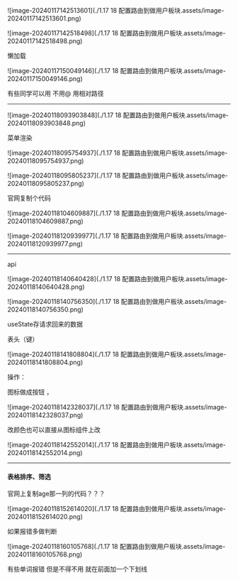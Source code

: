 ![image-20240117142513601](./1.17 18 配置路由到做用户板块.assets/image-20240117142513601.png)

![image-20240117142518498](./1.17 18 配置路由到做用户板块.assets/image-20240117142518498.png)

懒加载

![image-20240117150049146](./1.17 18 配置路由到做用户板块.assets/image-20240117150049146.png)

有些同学可以用 不用@ 用相对路径





---



![image-20240118093903848](./1.17 18 配置路由到做用户板块.assets/image-20240118093903848.png)

菜单渲染

![image-20240118095754937](./1.17 18 配置路由到做用户板块.assets/image-20240118095754937.png)

![image-20240118095805237](./1.17 18 配置路由到做用户板块.assets/image-20240118095805237.png)







官网复制个代码

![image-20240118104609887](./1.17 18 配置路由到做用户板块.assets/image-20240118104609887.png)

![image-20240118120939977](./1.17 18 配置路由到做用户板块.assets/image-20240118120939977.png)

---



api

![image-20240118140640428](./1.17 18 配置路由到做用户板块.assets/image-20240118140640428.png)











![image-20240118140756350](./1.17 18 配置路由到做用户板块.assets/image-20240118140756350.png)

useState存请求回来的数据



表头（键）

![image-20240118141808804](./1.17 18 配置路由到做用户板块.assets/image-20240118141808804.png)

操作：

图标做成按钮 ，

![image-20240118142328037](./1.17 18 配置路由到做用户板块.assets/image-20240118142328037.png)

改颜色也可以直接从图标组件上改

![image-20240118142552014](./1.17 18 配置路由到做用户板块.assets/image-20240118142552014.png)

---

#### 表格排序、筛选

官网上复制age那一列的代码？？？

![image-20240118152614020](./1.17 18 配置路由到做用户板块.assets/image-20240118152614020.png)



如果报错多做判断 

![image-20240118160105768](./1.17 18 配置路由到做用户板块.assets/image-20240118160105768.png)



有些单词报错 但是不得不用 就在前面加一个下划线